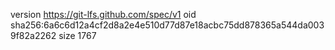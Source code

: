 version https://git-lfs.github.com/spec/v1
oid sha256:6a6c6d12a4cf2d8a2e4e510d77d87e18acbc75dd878365a544da0039f82a2262
size 1767
